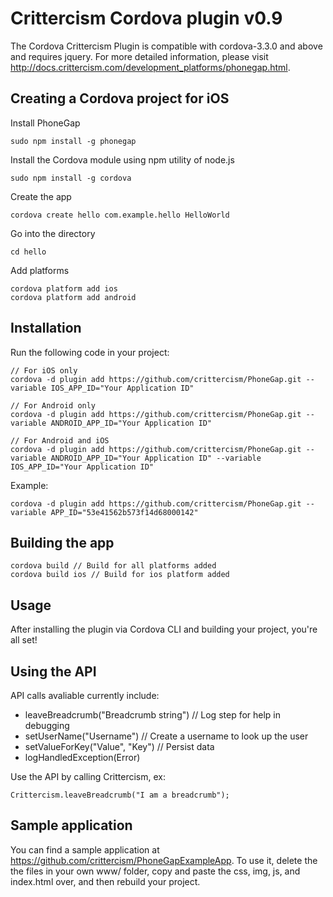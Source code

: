 # Crittercism Cordova plugin v0.9

The Cordova Crittercism Plugin is compatible with cordova-3.3.0 and above and requires jquery. For more detailed information, please visit http://docs.crittercism.com/development_platforms/phonegap.html.

## Creating a Cordova project for iOS

Install PhoneGap

```
sudo npm install -g phonegap
```

Install the Cordova module using npm utility of node.js

```
sudo npm install -g cordova
```

Create the app

```
cordova create hello com.example.hello HelloWorld
```

Go into the directory

```
cd hello
```

Add platforms

```
cordova platform add ios
cordova platform add android
```

## Installation

Run the following code in your project:

```
// For iOS only
cordova -d plugin add https://github.com/crittercism/PhoneGap.git --variable IOS_APP_ID="Your Application ID"

// For Android only
cordova -d plugin add https://github.com/crittercism/PhoneGap.git --variable ANDROID_APP_ID="Your Application ID"

// For Android and iOS
cordova -d plugin add https://github.com/crittercism/PhoneGap.git --variable ANDROID_APP_ID="Your Application ID" --variable IOS_APP_ID="Your Application ID"

```

Example:

```
cordova -d plugin add https://github.com/crittercism/PhoneGap.git --variable APP_ID="53e41562b573f14d68000142"

```

## Building the app

```
cordova build // Build for all platforms added
cordova build ios // Build for ios platform added
```

## Usage

After installing the plugin via Cordova CLI and building your project, you're all set!

## Using the API

API calls avaliable currently include:
- leaveBreadcrumb("Breadcrumb string") // Log step for help in debugging
- setUserName("Username") // Create a username to look up the user
- setValueForKey("Value", "Key") // Persist data
- logHandledException(Error)

Use the API by calling Crittercism, ex:

```
Crittercism.leaveBreadcrumb("I am a breadcrumb");
```

## Sample application

You can find a sample application at https://github.com/crittercism/PhoneGapExampleApp. To use it, delete the the files in your own www/ folder, copy and paste the css, img, js, and index.html over, and then rebuild your project.

